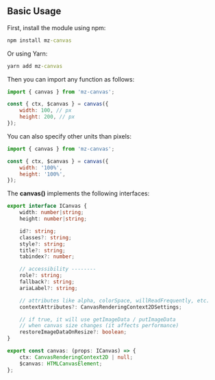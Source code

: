 ## Basic Usage

First, install the module using npm:

```cmd
npm install mz-canvas
```

Or using Yarn: 

```cmd
yarn add mz-canvas
```

Then you can import any function as follows:

```js
import { canvas } from 'mz-canvas';

const { ctx, $canvas } = canvas({
    width: 100, // px
    height: 200, // px
});
```

You can also specify other units than pixels:

```js
import { canvas } from 'mz-canvas';

const { ctx, $canvas } = canvas({
    width: '100%',
    height: '100%',
});
```

The **canvas()** implements the following interfaces:

```ts
export interface ICanvas {
    width: number|string;
    height: number|string;

    id?: string;
    classes?: string;
    style?: string;
    title?: string;
    tabindex?: number;

    // accessibility --------
    role?: string;
    fallback?: string;
    ariaLabel?: string;

    // attributes like alpha, colorSpace, willReadFrequently, etc.
    contextAttributes?: CanvasRenderingContext2DSettings;

    // if true, it will use getImageData / putImageData 
    // when canvas size changes (it affects performance)
    restoreImageDataOnResize?: boolean;
}

export const canvas: (props: ICanvas) => {
    ctx: CanvasRenderingContext2D | null;
    $canvas: HTMLCanvasElement;
};
```
